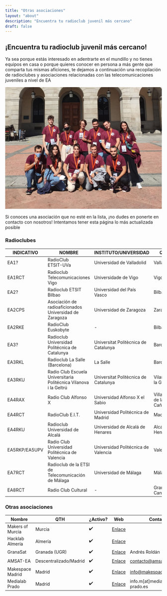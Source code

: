 ```yaml
---
title: "Otras asociaciones"
layout: "about"
description: "Encuentra tu radioclub juvenil más cercano"
draft: false
---
```



## ¡Encuentra tu radioclub juvenil más cercano!

Ya sea porque estás interesado en adentrarte en el mundillo y no tienes equipos en casa o porque quieres conocer en persona a más gente que comparta tus mismas aficiones, te dejamos a continuación una recopilación de radioclubes y asociaciones relacionadas con las telecomunicaciones juveniles a nivel de EA

![ops](/images/radioclubes.jpg)

Si conoces una asociación que no esté en la lista, ¡no dudes en ponerte en contacto con nosotros! Intentamos tener esta página lo más actualizada posible

### Radioclubes

| INDICATIVO    | NOMBRE                                                            | INSTITUTO/UNIVERSIDAD                | QTH                     | ¿Activo? | WEB                                                                                                        | CONTACTO               |
| ------------- | ----------------------------------------------------------------- | ------------------------------------ | ----------------------- | ------ | ---------------------------------------------------------------------------------------------------------- | ---------------------- |
| EA1?          | RadioClub<br />ETSIT-UVa                                               | Universidad de Valladolid            | Valladolid              | ✔️  | [Enlace](https://www.tel.uva.es/personales/radclu/index.html) | ramros@tel.uva.es      |
| EA1RCT        | Radioclub Telecomunicaciones Vigo                                 | Universidade de Vigo                 | Vigo                    | ❔      |                                                                                                            |                        |
| EA2?          | Radioclub ETSIT Bilbao                                            | Universidad del País Vasco           | Bilbao                  | ❌ |                                                                                                            |                        |
| EA2CPS        | Asociación de radioaficionados Universidad de Zaragoza            | Universidad de Zaragoza              | Zaragoza                | ❌ | [Enlace](http://www.unizar.es/ea2cps/)                                               |                        |
| EA2RKE        | RadioClub Euskobyte                                               | \-                                   | Bilbao                  | ✔️   | [Enlace](https://euskobyte.eus/)                                                           |                        |
| EA3?          | Radioclub Universidad Politécnica de Catalunya                    | Universitat Politècnica de Catalunya | Barcelona               | ❔      |                                                                                                            |                        |
| EA3RKL        | Radioclub La Salle (Barcelona)                                    | La Salle                             | Barcelona               | ✔️  | [Enlace](http://www.radioclub.salle.url.edu/)                                 |                        |
| EA3RKU        | Radio Club Escuela Universitaria Politécnica Vilanova i la Geltrú | Universitat Politècnica de Catalunya | Vilanova i la Geltrú    | ❌ |                                                                                                            |                        |
| EA4RAX        | Radio Club Alfonso X                                              | Universidad Alfonso X el Sabio       | Villanueva de la Cañada | ?      | [Enlace](https://raxweb.tripod.com/member.htm)                               |                        |
| EA4RCT        | RadioClub E.I.T.                                                  | Universidad Politécnica de Madrid    | Madrid                  | ✔️  | [Enlace](https://radio.clubs.etsit.upm.es/)                                     | presidencia@ea4rct.org |
| EA4RKU        | Radioclub Universidad de Alcalá                                   | Universidad de Alcalá de Henares     | Alcalá de Henares       | ❔      | [Enlace](http://www3.uah.es/rcua/)                                                       |                        |
| EA5RKP/EA5UPV | Radio Club Universidad Politécnica de Valencia                    | Universidad Politécnica de Valencia  | Valencia                | ✔️   |                                                                                                            | radiocl@upvnet.upv.es  |
| EA7RCT        | Radioclub de la ETSI de Telecomunicación de Málaga                | Universidad de Málaga                | Málaga                  | ✔️   | [Enlace](http://radioclub.etsit.uma.es/)                                           | radioclub@etsit.uma.es |
| EA8RCT        | Radio Club Cultural                                               | \-                                   | Gran Canaria            | ❔      | [Enlace](http://www.ea8rct.es/web/index.php)                                   |                        |


### Otras asociaciones

| Nombre | QTH | ¿Activo? | Web | Contacto |
| ---------------- | ---------------------- | ---- | ---------------------------------------------------------------- | ----------------------------- |
| Makers of Murcia | Murcia                 | ✔️ | [Enlace](https://makersofmurcia.org/)       |                               |
| Hacklab Almería  | Almería                | ✔️ | [Enlace](https://hacklabalmeria.net/)       |                               |
| GranaSat         | Granada (UGR)          | ✔️ | [Enlace](https://granasat.ugr.es/)             | Andrés Roldán                 |
| AMSAT-EA         | Descentralizado/Madrid | ✔️ | [Enlace](https://www.amsat-ea.org/)           | contacto@amsat-ea.org         |
| Makespace Madrid | Madrid                 | ✔️ | [Enlace](https://makespacemadrid.org/)     | info@makespacemadrid.org      |
| Medialab Prado   | Madrid                 | ✔️ | [Enlace](https://www.medialab-prado.es/) | info.m\[at\]medialab-prado.es |

